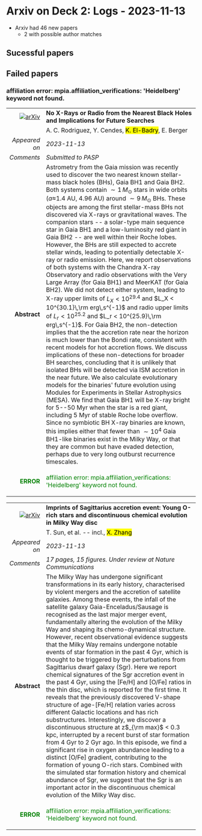# Arxiv on Deck 2: Logs - 2023-11-13

* Arxiv had 46 new papers
    * 2 with possible author matches

## Sucessful papers

## Failed papers

### affiliation error: mpia.affiliation_verifications: 'Heidelberg' keyword not found. 


|||
|---:|:---|
| [![arXiv](https://img.shields.io/badge/arXiv-arXiv:2311.05685-b31b1b.svg)](https://arxiv.org/abs/arXiv:2311.05685) | **No X-Rays or Radio from the Nearest Black Holes and Implications for  Future Searches**  |
|| A. C. Rodriguez, Y. Cendes, <mark>K. El-Badry</mark>, E. Berger |
|*Appeared on*| *2023-11-13*|
|*Comments*| *Submitted to PASP*|
|**Abstract**| Astrometry from the Gaia mission was recently used to discover the two nearest known stellar-mass black holes (BHs), Gaia BH1 and Gaia BH2. Both systems contain $\sim 1\,M_{\odot}$ stars in wide orbits ($a\approx$1.4 AU, 4.96 AU) around $\sim9\,M_{\odot}$ BHs. These objects are among the first stellar-mass BHs not discovered via X-rays or gravitational waves. The companion stars -- a solar-type main sequence star in Gaia BH1 and a low-luminosity red giant in Gaia BH2 -- are well within their Roche lobes. However, the BHs are still expected to accrete stellar winds, leading to potentially detectable X-ray or radio emission. Here, we report observations of both systems with the Chandra X-ray Observatory and radio observations with the Very Large Array (for Gaia BH1) and MeerKAT (for Gaia BH2). We did not detect either system, leading to X-ray upper limits of $L_X < 10^{29.4}$ and $L_X < 10^{30.1}\,\rm erg\,s^{-1}$ and radio upper limits of $L_r < 10^{25.2}$ and $L_r < 10^{25.9}\,\rm erg\,s^{-1}$. For Gaia BH2, the non-detection implies that the the accretion rate near the horizon is much lower than the Bondi rate, consistent with recent models for hot accretion flows. We discuss implications of these non-detections for broader BH searches, concluding that it is unlikely that isolated BHs will be detected via ISM accretion in the near future. We also calculate evolutionary models for the binaries' future evolution using Modules for Experiments in Stellar Astrophysics (MESA). We find that Gaia BH1 will be X-ray bright for 5--50 Myr when the star is a red giant, including 5 Myr of stable Roche lobe overflow. Since no symbiotic BH X-ray binaries are known, this implies either that fewer than $\sim 10^4$ Gaia BH1-like binaries exist in the Milky Way, or that they are common but have evaded detection, perhaps due to very long outburst recurrence timescales. |
|<p style="color:green"> **ERROR** </p>| <p style="color:green">affiliation error: mpia.affiliation_verifications: 'Heidelberg' keyword not found.</p> |


|||
|---:|:---|
| [![arXiv](https://img.shields.io/badge/arXiv-arXiv:2311.05815-b31b1b.svg)](https://arxiv.org/abs/arXiv:2311.05815) | **Imprints of Sagittarius accretion event: Young O-rich stars and  discontinuous chemical evolution in Milky Way disc**  |
|| T. Sun, et al. -- incl., <mark>X. Zhang</mark> |
|*Appeared on*| *2023-11-13*|
|*Comments*| *17 pages, 15 figures. Under review at Nature Communications*|
|**Abstract**| The Milky Way has undergone significant transformations in its early history, characterised by violent mergers and the accretion of satellite galaxies. Among these events, the infall of the satellite galaxy Gaia-Enceladus/Sausage is recognised as the last major merger event, fundamentally altering the evolution of the Milky Way and shaping its chemo-dynamical structure. However, recent observational evidence suggests that the Milky Way remains undergone notable events of star formation in the past 4 Gyr, which is thought to be triggered by the perturbations from Sagittarius dwarf galaxy (Sgr). Here we report chemical signatures of the Sgr accretion event in the past 4 Gyr, using the [Fe/H] and [O/Fe] ratios in the thin disc, which is reported for the first time. It reveals that the previously discovered V-shape structure of age-[Fe/H] relation varies across different Galactic locations and has rich substructures. Interestingly, we discover a discontinuous structure at z$_{\rm max}$ $<$ 0.3 kpc, interrupted by a recent burst of star formation from 4 Gyr to 2 Gyr ago. In this episode, we find a significant rise in oxygen abundance leading to a distinct [O/Fe] gradient, contributing to the formation of young O-rich stars. Combined with the simulated star formation history and chemical abundance of Sgr, we suggest that the Sgr is an important actor in the discontinuous chemical evolution of the Milky Way disc. |
|<p style="color:green"> **ERROR** </p>| <p style="color:green">affiliation error: mpia.affiliation_verifications: 'Heidelberg' keyword not found.</p> |

